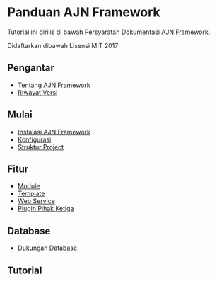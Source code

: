 Panduan AJN Framework
===============================

Tutorial ini dirilis di bawah [Persyaratan Dokumentasi AJN Framework](https://github.com/arijulianto/ajn-framework/blob/master/LICENSE).

Didaftarkan dibawah Lisensi MIT 2017


Pengantar
------------

* [Tentang AJN Framework](intro-pengenalan.md)
* [RIwayat Versi](intro-versi.md)


Mulai
---------------

* [Instalasi AJN Framework](mulai-instalasi.md)
* [Konfigurasi](mulai-konfigurasi.md)
* [Struktur Project](mulai-struktur.md)



Fitur
---------------------

* [Module](fitur-module.md)
* [Template](fitur-template.md)
* [Web Service](fitur-web-service.md)
* [Plugin Pihak Ketiga](fitur-plugin-3rdparty.md)



Database
-----------------

* [Dukungan Database](database-overview.md)



Tutorial
-----------------
